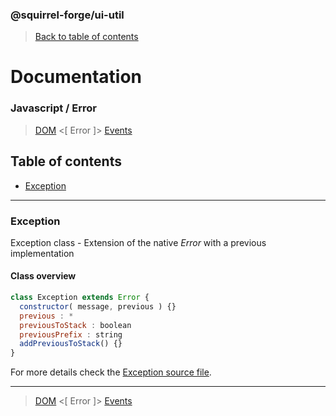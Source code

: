 ### @squirrel-forge/ui-util
> [Back to table of contents](../README.md)

# Documentation
### Javascript / Error
> [DOM](DOM.md) <[ Error ]> [Events](Events.md)

## Table of contents
 - [Exception](#Exception)

---

### Exception
Exception class - Extension of the native *Error* with a previous implementation

#### Class overview
```javascript
class Exception extends Error {
  constructor( message, previous ) {}
  previous : *
  previousToStack : boolean
  previousPrefix : string
  addPreviousToStack() {}
}
```
For more details check the [Exception source file](../../src/es6/Error/Exception.js).

---

> [DOM](DOM.md) <[ Error ]> [Events](Events.md)
